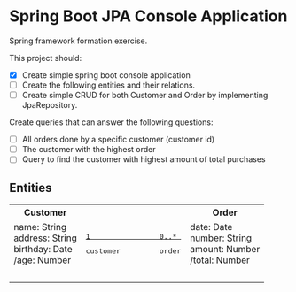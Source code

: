 # Spring Boot JPA Console Application

Spring framework formation exercise.

This project should:

- [x] Create simple spring boot console application
- [ ] Create the following entities and their relations.
- [ ] Create simple CRUD for both Customer and Order by implementing JpaRepository.  

Create queries that can answer the following questions:

- [ ] All orders done by a specific customer (customer id)
- [ ] The customer with the highest order
- [ ] Query to find the customer with highest amount of total purchases

## Entities

<table>
    <tr>
        <th>Customer</th>
        <th></th>
        <th>Order</th>
    </tr>
    <tr>
        <td>
            name: String<br>
            address: String<br>
            birthday: Date<br>
            /age: Number
        </td>
        <td>
            <pre style="padding: 0px;">1                0..*</pre>
            <hr  style="margin-top: -1em; margin-bottom: 0;">
            <pre style="padding: 0px;">customer         order</pre>
        </td>
        <td>
            date: Date<br>
            number: String<br>
            amount: Number<br>
            /total: Number<br>
        </td>
    <tr>
    <tr>
        <td><br></td>
        <td><br></td>
        <td><br></td>
    <tr>
</table>